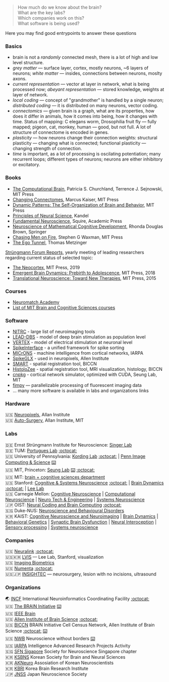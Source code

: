 > How much do we know about the brain?  
> What are the key labs?  
> Which companies work on this?  
> What software is being used?  

Here you may find good entrypoints to answer these questions

### Basics

* brain is not a _randomly_ connected mesh, there is a lot of high and low level structure.
* _grey matter_ — surface layer, cortex, mostly neurons, ~6 layers of neurons; _white matter_ — insides, connections between neurons, moslty axons.
* _current representation_ — vector at layer in network, what is being processed now; _abeyant representation_ — stored knowledge, weights at layer of network.
* _local coding_ — concept of "grandmother" is handled by a single neuron; _distributed coding_ — it is distributed on many neurons, vector coding.
* _connectomics_ — given brain is a graph, what are its properties, how does it differ in animals, how it comes into being, how it changes with time. Status of mapping: C elegans worm, Drosophilia fruit fly — fully mapped; pigeon, cat, monkey, human — good, but not full. A lot of structure of connectome is encoded in genes.
* _plasticity_ — how neurons change their connection weights: structural plasticity — changing what is connected; functional plasticity — changing strength of connection.
* _time_ is important, as a lot of processing is oscilating potentiation; many recurrent loops; different types of neurons; neurons are either inhibitory or excitatory.

### Books

* [The Computational Brain](https://www.goodreads.com/book/show/32078490-the-computational-brain),  Patricia S. Churchland,
Terrence J. Sejnowski, MIT Press
* [Changing Connectomes](https://www.goodreads.com/book/show/51456624-changing-connectomes), Marcus Kaiser, MIT Press
* [Dynamic Patterns: The Self-Organization of Brain and Behavior](https://mitpress.mit.edu/books/dynamic-patterns), MIT Press
* [Principles of Neural Science](https://www.goodreads.com/book/show/826396.Principles_of_Neural_Science), Kandel
* [Fundamental Neuroscience](https://www.goodreads.com/book/show/13658691-fundamental-neuroscience), Squire, Academic Press
* [Neuroscience of Mathematical Cognitive Development](https://www.goodreads.com/book/show/38250564-neuroscience-of-mathematical-cognitive-development), Rhonda Douglas Brown, Springer
* [Chasing Men on Fire](https://www.goodreads.com/book/show/36722581-chasing-men-on-fire), Stephen G Waxman, MIT Press
* [The Ego Tunnel](https://www.goodreads.com/book/show/5895503-the-ego-tunnel), Thomas Metzinger

[Strüngmann Forum Reports](https://mitpress.mit.edu/books/series/strungmann-forum-reports), yearly meeting of leading researchers regarding current status of selected topic:

* [The Neocortex](https://mitpress.mit.edu/books/neocortex), MIT Press, 2019
* [Emergent Brain Dynamics: Prebirth to Adolescence](https://mitpress.mit.edu/books/emergent-brain-dynamics), MIT Press, 2018
* [Translational Neuroscience: Toward New Therapies](https://mitpress.mit.edu/books/translational-neuroscience), MIT Press, 2015

### Courses

* [Neuromatch Academy](https://github.com/NeuromatchAcademy)
* [List of MIT Brain and Cognitive Sciences courses](https://ocw.mit.edu/courses/brain-and-cognitive-sciences/)

### Software

* [NITRC](https://www.nitrc.org/projects) - large list of neuroimaging tools
* [LEAD-DBS](https://www.lead-dbs.org/) - model of deep brain stimulation as population level
* [VERTEX](http://vertexsimulator.org/) - model of electrical stimulation at neuronal level
* [SpikeInterface](https://github.com/SpikeInterface) - a unified framework for spike sorting
* [MICrONS](https://www.iarpa.gov/index.php/research-programs/microns) - machine intelligence from cortical networks, IARPA
* [SpikeGLX](http://billkarsh.github.io/SpikeGLX/) - used in neuropixels, Allen Institute
* [SMART](https://github.com/mjin1812/SMART) - spatial registration tool, BICCN
* [HistoloZee](http://picsl.upenn.edu/software/histolozee/) - spatial registration tool, MRI visualization, histology, BICCN
* [cnpkg](https://github.com/srinituraga/cnpkg) - cortical network simulator, optimized with CUDA, Seung Lab, MIT
* [fimpy](https://github.com/portugueslab/fimpy) — parallelizable processing of fluorescent imaging data
* ... many more software is available in labs and organizations links

### Hardware

🇺🇸 [Neuropixels](https://www.neuropixels.org/), Allan Institute  
🇺🇸 [Auto-Surgery](http://www.autosurgery.org/), Allan Institute, MIT  

### Labs

🇩🇪 Ernst Strüngmann Institute for Neuroscience: [Singer Lab](https://www.esi-frankfurt.de/research/singer-lab/)  
🇩🇪 TUM: [Portugues Lab](http://www.portugueslab.com) [:octocat:](https://github.com/portugueslab)  
🇺🇸 University of Pennsylvania: [Kording Lab](kordinglab.com) [:octocat:](https://github.com/KordingLab) | [Penn Image Computing & Science](picsl.upenn.edu) [:keyboard:](http://picsl.upenn.edu/software/)  
🇺🇸 MIT, Princeton: [Seung Lab](https://seunglab.org/) [:keyboard:](https://seunglab.org/software/) [:octocat:](https://github.com/seung-lab)  
🇺🇸 MIT: [brain + cognitive sciences department](https://bcs.mit.edu/)  
🇺🇸 Stanford: [Cognitive & Systems Neuroscience](https://med.stanford.edu/scsnl/about1.html) [:octocat:](https://github.com/scsnl) | [Brain Dynamics](https://web.stanford.edu/group/bdl/) [:octocat:](https://github.com/braindynamicslab) | [Lee Lab](https://llab.stanford.edu/index.html)  
🇺🇸 Carnegie Mellon: [Cognitive Neuroscience](https://www.cmu.edu/ni/research/cognitive-neuroscience.html) | [Computational Neuroscience](https://www.cmu.edu/ni/research/computational-neuroscience.html) | [Neuro Tech & Engineering](https://www.cmu.edu/ni/research/neuro-tech-and-engineering.html) | [Systems Neuroscience](https://www.cmu.edu/ni/research/systems-neuroscience.html)  
🇯🇵 OIST: [Neural Coding and Brain Computing](https://groups.oist.jp/ncbc) [:octocat:](https://github.com/oist-ncbc)  
🇸🇬 Duke-NUS: [Neuroscience and Behavioural Disorders](https://www.duke-nus.edu.sg/nbd)  
🇰🇷 KAIST: [Cognitive Neuroscience and Neuroimaging](http://ibrain.kaist.ac.kr/) | [Brain Dynamics](http://raphe.kaist.ac.kr/index.htm) | [Behavioral Genetics](https://sites.google.com/site/bglabkorea/) | [Synaptic Brain Dysfunction](http://molneuro.kaist.ac.kr/contents/) | [Neural Interoception](https://www.suhlab-neuralinteroception.kaist.ac.kr/) | [Sensory processing](https://sites.google.com/site/leelab2013/) | [Systems neuroscience](https://sites.google.com/site/systemsneurolaboratory/)  

### Companies

🇺🇸 [Neuralink](https://neuralink.com) [:octocat:](https://github.com/neuralinkcorp)  
🇺🇸🇰🇷 [LVIS](http://lviscorp.com/) — Lee Lab, Stanford, visualization  
🇺🇸 [Imaging Biometrics](https://www.imagingbiometrics.com)  
🇺🇸 [Numenta](https://numenta.com) [:octocat:](https://github.com/numenta)  
🇺🇸🇯🇵 [INSIGHTEC](https://www.insightec.com/) — neurosurgery, lesion with no incisions, ultrasound  

### Organizations

🌏 [INCF](http://www.incf.org) International Neuroinformatics Coordinating Facility [:octocat:](https://github.com/INCF)  
🇺🇸 [The BRAIN Initiative](https://www.braininitiative.org/) [:keyboard:](https://www.braininitiative.org/toolmakers-resources/)  
🇺🇸 [IEEE Brain](https://brain.ieee.org/)  
🇺🇸 [Allen Institute of Brain Science](https://alleninstitute.org/what-we-do/brain-science/) [:octocat:](http://alleninstitute.github.io/)  
🇺🇸 [BICCN](https://biccn.org/) BRAIN Initiative Cell Census Network, Allen Institute of Brain Science [:octocat:](https://github.com/BICCN) [:keyboard:](https://biccn.org/tools)  
🇺🇸 [NWB](https://www.nwb.org/) Neuroscience without borders [:keyboard:](https://www.nwb.org/source-codes/)  
🇺🇸 [IARPA](https://www.iarpa.gov) Intelligence Advanced Research Projects Activity  
🇸🇬 [SFN Sigapore](https://www.sfn.sg/) Society for Neuroscience Singapore chapter  
🇰🇷 [KSBNS](https://www.ksbns.org/Default.asp) Korean Society for Brain and Neural Sciences  
🇰🇷 [AKNeuro](https://akneuro.org/) Assosiation of Korean Neuroscientists  
🇰🇷 [KBRI](https://www.kbri.re.kr/new/pages_eng/main/) Korea Brain Research Institute  
🇯🇵 [JNSS](https://www.jnss.org/en/) Japan Neuroscience Society  
